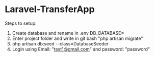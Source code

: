 # Laravel-TransferApp
Steps to setup:
1. Create database and rename in .env DB_DATABASE=<change>
2. Enter project folder and write in git bash "php artisan migrate"
3. php artisan db:seed --class=DatabaseSeeder
4. Login using Email: "test1@gmail.com" and password: "password"
